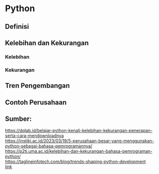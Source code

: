 # Python
## Definisi 
## Kelebihan dan Kekurangan
### Kelebihan
### Kekurangan
## Tren Pengembangan
## Contoh Perusahaan 
## Sumber: 
<a href=”https://dqlab.id/belajar-python-kenali-kelebihan-kekurangan-penerapan-serta-cara-mendownloadnya”>https://dqlab.id/belajar-python-kenali-kelebihan-kekurangan-penerapan-serta-cara-mendownloadnya</a>  
<a href=”https://instiki.ac.id/2023/03/19/5-perusahaan-besar-yang-menggunakan-python-sebagai-bahasa-pemrogramannya//”>https://instiki.ac.id/2023/03/19/5-perusahaan-besar-yang-menggunakan-python-sebagai-bahasa-pemrogramannya/ </a>   
<a href=”https://p2ti.uma.ac.id/kelebihan-dan-kekurangan-bahasa-pemrograman-python//”>https://p2ti.uma.ac.id/kelebihan-dan-kekurangan-bahasa-pemrograman-python/</a>   
<a href=”https://taglineinfotech.com/blog/trends-shaping-python-development/”>https://taglineinfotech.com/blog/trends-shaping-python-development </a>   
<a href=””> link </a> 

